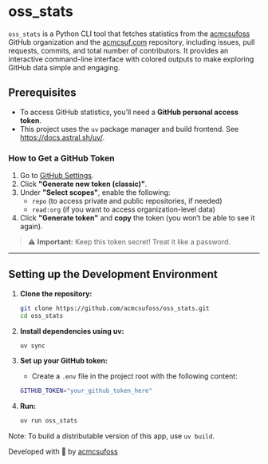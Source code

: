 # oss_stats

`oss_stats` is a Python CLI tool that fetches statistics from the [acmcsufoss](https://github.com/acmcsufoss) GitHub organization and the [acmcsuf.com](https://github.com/EthanThatOneKid/acmcsuf.com) repository, including issues, pull requests, commits, and total number of contributors. It provides an interactive command-line interface with colored outputs to make exploring GitHub data simple and engaging.

## Prerequisites

- To access GitHub statistics, you’ll need a **GitHub personal access token**.
- This project uses the `uv` package manager and build frontend. See https://docs.astral.sh/uv/.


### **How to Get a GitHub Token**

1. Go to [GitHub Settings](https://github.com/settings/tokens).
2. Click **"Generate new token (classic)"**.
3. Under **"Select scopes"**, enable the following:
    - `repo` (to access private and public repositories, if needed)
    - `read:org` (if you want to access organization-level data)
4. Click **"Generate token"** and **copy** the token (you won’t be able to see it again).

> ⚠️ **Important:** Keep this token secret! Treat it like a password.

---

## Setting up the Development Environment

1. **Clone the repository:**

   ```bash
   git clone https://github.com/acmcsufoss/oss_stats.git
   cd oss_stats
   ```

2. **Install dependencies using uv:**

   ```bash
   uv sync
   ```

3. **Set up your GitHub token:**

   - Create a `.env` file in the project root with the following content:

   ```bash
   GITHUB_TOKEN="your_github_token_here"
   ```

4. **Run:**
   ```bash
   uv run oss_stats
   ```

Note: To build a distributable version of this app, use `uv build`.

Developed with 💚 by [acmcsufoss](https://github.com/acmcsufoss)
